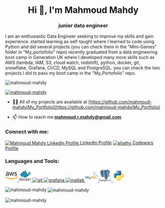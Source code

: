 <h1 align="center">Hi 👋, I'm Mahmoud Mahdy</h1>
<h3 align="center">junior data engineer</h3>
<p>
I am an enthusiastic Data Engineer seeking to improve my skills and gain experience. started learning as self-taught where I learned to code using Python and did several projects (you can check them in the "Mini-Games" folder in "My_portofolio" repo) recently graduated from a data engineering boot camp in Generation UK where I developed many more skills such as AWS (lambda, IAM, S3, cloud watch, redshift), python, docker, git, snowflake, Grafana, CI/CD, MySQL and PostgreSQL. you can check the two projects I did to pass my boot camp in the "My_Portofolio" repo.
</p>
<p align="left"> <img src="https://komarev.com/ghpvc/?username=mahmoud-mahdy&label=Profile%20views&color=0e75b6&style=flat" alt="mahmoud-mahdy" /> </p>

<p align="left"> <a href="https://github.com/ryo-ma/github-profile-trophy"><img src="https://github-profile-trophy.vercel.app/?username=mahmoud-mahdy" alt="mahmoud-mahdy" /></a> </p>

- 👨‍💻 All of my projects are available at [https://github.com/mahmoud-mahdy/My_Portfolio](https://github.com/mahmoud-mahdy/My_Portfolio)

- 📫 How to reach me **mahmoud.r.mahdy@gmail.com**

<h3 align="left">Connect with me:</h3>
<p align="left">
<a href="https://www.linkedin.com/in/mahmoud-mahdy-b193122a0/" target="blank">
<img align="center" src="https://raw.githubusercontent.com/rahuldkjain/github-profile-readme-generator/master/src/images/icons/Social/linked-in-alt.svg" alt="Mahmoud Mahdy LinkedIn Profile" height="30" width="40" />
LinkedIn Profile</a>
<a href="https://www.codewars.com/users/ellathy" target="blank">
<img align="center" src="https://miro.medium.com/v2/resize:fit:880/1*0pLbHKAulWnsx4U2MQyn2w.png" alt="ellathy" height="45" width="130" />
Codewars Profile</a>



<h3 align="left">Languages and Tools:</h3>
<p align="left"> <a href="https://aws.amazon.com" target="_blank" rel="noreferrer"> <img src="https://raw.githubusercontent.com/devicons/devicon/master/icons/amazonwebservices/amazonwebservices-original-wordmark.svg" alt="aws" width="40" height="40"/> </a> <a href="https://www.docker.com/" target="_blank" rel="noreferrer"> <img src="https://raw.githubusercontent.com/devicons/devicon/master/icons/docker/docker-original-wordmark.svg" alt="docker" width="40" height="40"/> </a> <a href="https://git-scm.com/" target="_blank" rel="noreferrer"> <img src="https://www.vectorlogo.zone/logos/git-scm/git-scm-icon.svg" alt="git" width="40" height="40"/> </a> <a href="https://grafana.com" target="_blank" rel="noreferrer"> <img src="https://www.vectorlogo.zone/logos/grafana/grafana-icon.svg" alt="grafana" width="40" height="40"/> </a> <a href="https://www.mathworks.com/" target="_blank" rel="noreferrer"> <img src="https://upload.wikimedia.org/wikipedia/commons/2/21/Matlab_Logo.png" alt="matlab" width="40" height="40"/> </a> <a href="https://www.mysql.com/" target="_blank" rel="noreferrer"> <img src="https://raw.githubusercontent.com/devicons/devicon/master/icons/mysql/mysql-original-wordmark.svg" alt="mysql" width="40" height="40"/> </a> <a href="https://www.postgresql.org" target="_blank" rel="noreferrer"> <img src="https://raw.githubusercontent.com/devicons/devicon/master/icons/postgresql/postgresql-original-wordmark.svg" alt="postgresql" width="40" height="40"/> </a> <a href="https://www.python.org" target="_blank" rel="noreferrer"> <img src="https://raw.githubusercontent.com/devicons/devicon/master/icons/python/python-original.svg" alt="python" width="40" height="40"/> </a> </p>

<p><img align="left" src="https://github-readme-stats.vercel.app/api/top-langs?username=mahmoud-mahdy&show_icons=true&locale=en&layout=compact" alt="mahmoud-mahdy" /></p>

<p>&nbsp;<img align="center" src="https://github-readme-stats.vercel.app/api?username=mahmoud-mahdy&show_icons=true&locale=en" alt="mahmoud-mahdy" /></p>

<p><img align="center" src="https://github-readme-streak-stats.herokuapp.com/?user=mahmoud-mahdy&" alt="mahmoud-mahdy" /></p>
